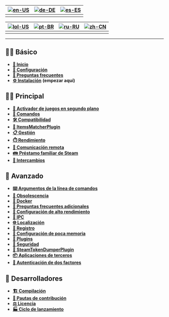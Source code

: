 | [![en-US](https://raw.githubusercontent.com/hjnilsson/country-flags/master/png100px/us.png)](https://github.com/JustArchiNET/ArchiSteamFarm/wiki/Home) | [![de-DE](https://raw.githubusercontent.com/hjnilsson/country-flags/master/png100px/de.png)](https://github.com/JustArchiNET/ArchiSteamFarm/wiki/Home-de-DE) | [![es-ES](https://raw.githubusercontent.com/hjnilsson/country-flags/master/png100px/es.png)](https://github.com/JustArchiNET/ArchiSteamFarm/wiki/Home-es-ES) |
| ------------------------------------------------------------------------------------------------------------------------------------------------------ | ------------------------------------------------------------------------------------------------------------------------------------------------------------ | ------------------------------------------------------------------------------------------------------------------------------------------------------------ |
|                                                                                                                                                        |                                                                                                                                                              |                                                                                                                                                              |

| [![lol-US](https://raw.githubusercontent.com/JustArchiNET/ArchiSteamFarm/main/resources/lol-US.png)](https://github.com/JustArchiNET/ArchiSteamFarm/wiki/Home-lol-US) | [![pt-BR](https://raw.githubusercontent.com/hjnilsson/country-flags/master/png100px/br.png)](https://github.com/JustArchiNET/ArchiSteamFarm/wiki/Home-pt-BR) | [![ru-RU](https://raw.githubusercontent.com/hjnilsson/country-flags/master/png100px/ru.png)](https://github.com/JustArchiNET/ArchiSteamFarm/wiki/Home-ru-RU) | [![zh-CN](https://raw.githubusercontent.com/hjnilsson/country-flags/master/png100px/cn.png)](https://github.com/JustArchiNET/ArchiSteamFarm/wiki/Home-zh-CN) |
| --------------------------------------------------------------------------------------------------------------------------------------------------------------------- | ------------------------------------------------------------------------------------------------------------------------------------------------------------ | ------------------------------------------------------------------------------------------------------------------------------------------------------------ | ------------------------------------------------------------------------------------------------------------------------------------------------------------ |
|                                                                                                                                                                       |                                                                                                                                                              |                                                                                                                                                              |                                                                                                                                                              |

***

## 👨‍🏫 Básico

* **[🏡 Inicio](https://github.com/JustArchiNET/ArchiSteamFarm/wiki/Home-es-ES)**
* **[🔧 Configuración](https://github.com/JustArchiNET/ArchiSteamFarm/wiki/Configuration-es-ES)**
* **[💬 Preguntas frecuentes](https://github.com/JustArchiNET/ArchiSteamFarm/wiki/FAQ-es-ES)**
* **[⚙️ Instalación](https://github.com/JustArchiNET/ArchiSteamFarm/wiki/Setting-up-es-ES)** **(empezar aquí)**


## 👨‍🎓️ Principal

* **[👥 Activador de juegos en segundo plano](https://github.com/JustArchiNET/ArchiSteamFarm/wiki/Background-games-redeemer-es-ES)**
* **[📢 Comandos](https://github.com/JustArchiNET/ArchiSteamFarm/wiki/Commands-es-ES)**
* **[🛠️ Compatibilidad](https://github.com/JustArchiNET/ArchiSteamFarm/wiki/Compatibility-es-ES)**
* **[🧩 ItemsMatcherPlugin](https://github.com/JustArchiNET/ArchiSteamFarm/wiki/ItemsMatcherPlugin)**
* **[📋 Gestión](https://github.com/JustArchiNET/ArchiSteamFarm/wiki/Management)**
* **[⏱️ Rendimiento](https://github.com/JustArchiNET/ArchiSteamFarm/wiki/Performance)**
* **[📡 Comunicación remota](https://github.com/JustArchiNET/ArchiSteamFarm/wiki/Remote-communication)**
* **[👪 Préstamo familiar de Steam](https://github.com/JustArchiNET/ArchiSteamFarm/wiki/Steam-Family-Sharing)**
* **[🔄 Intercambios](https://github.com/JustArchiNET/ArchiSteamFarm/wiki/Trading)**


## 🧙 Avanzado

* **[⌨️ Argumentos de la línea de comandos](https://github.com/JustArchiNET/ArchiSteamFarm/wiki/Command-line-arguments-es-ES)**
* **[🚧 Obsolescencia](https://github.com/JustArchiNET/ArchiSteamFarm/wiki/Deprecation-es-ES)**
* **[🐳 Docker](https://github.com/JustArchiNET/ArchiSteamFarm/wiki/Docker-es-ES)**
* **[🤔 Preguntas frecuentes adicionales](https://github.com/JustArchiNET/ArchiSteamFarm/wiki/Extended-FAQ-es-ES)**
* **[🚀 Configuración de alto rendimiento](https://github.com/JustArchiNET/ArchiSteamFarm/wiki/High-performance-setup-es-ES)**
* **[🔗 IPC](https://github.com/JustArchiNET/ArchiSteamFarm/wiki/IPC-es-ES)**
* **[🌐 Localización](https://github.com/JustArchiNET/ArchiSteamFarm/wiki/Localization)**
* **[📝 Registro](https://github.com/JustArchiNET/ArchiSteamFarm/wiki/Logging)**
* **[💾 Configuración de poca memoria](https://github.com/JustArchiNET/ArchiSteamFarm/wiki/Low-memory-setup)**
* **[🔌 Plugins](https://github.com/JustArchiNET/ArchiSteamFarm/wiki/Plugins)**
* **[🔐 Seguridad](https://github.com/JustArchiNET/ArchiSteamFarm/wiki/Security)**
* **[🧩 SteamTokenDumperPlugin](https://github.com/JustArchiNET/ArchiSteamFarm/wiki/SteamTokenDumperPlugin)**
* **[📦 Aplicaciones de terceros](https://github.com/JustArchiNET/ArchiSteamFarm/wiki/Third-party)**
* **[📵 Autenticación de dos factores](https://github.com/JustArchiNET/ArchiSteamFarm/wiki/Two-factor-authentication)**


## 👷 Desarrolladores

* **[🏗️ Compilación](https://github.com/JustArchiNET/ArchiSteamFarm/wiki/Compilation-es-ES)**
* **[🤝 Pautas de contribución](https://github.com/JustArchiNET/ArchiSteamFarm/blob/main/.github/CONTRIBUTING.md)**
* **[⚖️ Licencia](https://github.com/JustArchiNET/ArchiSteamFarm/wiki/License-es-ES)**
* **[🏭 Ciclo de lanzamiento](https://github.com/JustArchiNET/ArchiSteamFarm/wiki/Release-cycle-es-ES)**